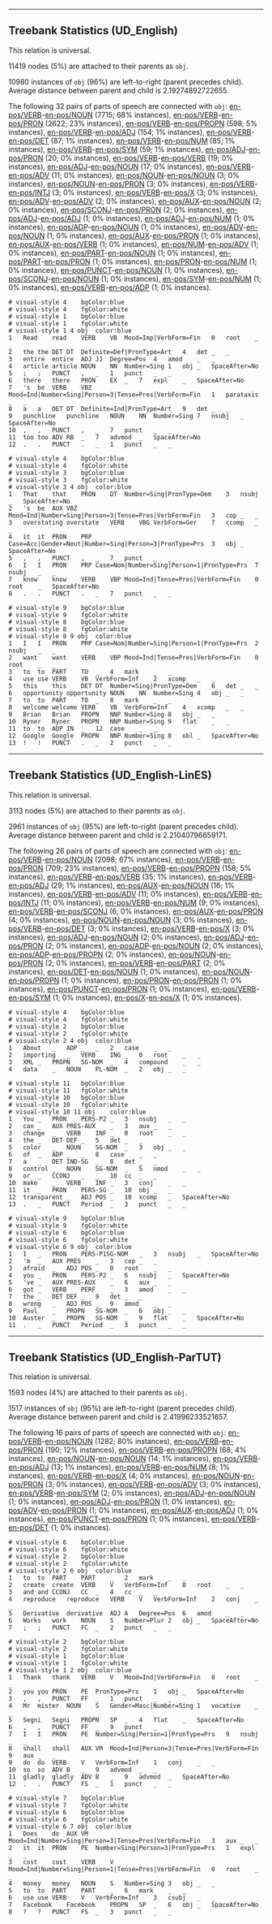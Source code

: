 

--------------------------------------------------------------------------------

## Treebank Statistics (UD_English)

This relation is universal.

11419 nodes (5%) are attached to their parents as `obj`.

10980 instances of `obj` (96%) are left-to-right (parent precedes child).
Average distance between parent and child is 2.19274892722655.

The following 32 pairs of parts of speech are connected with `obj`: [en-pos/VERB]()-[en-pos/NOUN]() (7715; 68% instances), [en-pos/VERB]()-[en-pos/PRON]() (2622; 23% instances), [en-pos/VERB]()-[en-pos/PROPN]() (598; 5% instances), [en-pos/VERB]()-[en-pos/ADJ]() (154; 1% instances), [en-pos/VERB]()-[en-pos/DET]() (87; 1% instances), [en-pos/VERB]()-[en-pos/NUM]() (85; 1% instances), [en-pos/VERB]()-[en-pos/SYM]() (59; 1% instances), [en-pos/ADJ]()-[en-pos/PRON]() (20; 0% instances), [en-pos/VERB]()-[en-pos/VERB]() (19; 0% instances), [en-pos/ADJ]()-[en-pos/NOUN]() (17; 0% instances), [en-pos/VERB]()-[en-pos/ADV]() (11; 0% instances), [en-pos/NOUN]()-[en-pos/NOUN]() (3; 0% instances), [en-pos/NOUN]()-[en-pos/PRON]() (3; 0% instances), [en-pos/VERB]()-[en-pos/INTJ]() (3; 0% instances), [en-pos/VERB]()-[en-pos/X]() (3; 0% instances), [en-pos/ADV]()-[en-pos/ADV]() (2; 0% instances), [en-pos/AUX]()-[en-pos/NOUN]() (2; 0% instances), [en-pos/SCONJ]()-[en-pos/PRON]() (2; 0% instances), [en-pos/ADJ]()-[en-pos/ADJ]() (1; 0% instances), [en-pos/ADJ]()-[en-pos/NUM]() (1; 0% instances), [en-pos/ADP]()-[en-pos/NOUN]() (1; 0% instances), [en-pos/ADV]()-[en-pos/NOUN]() (1; 0% instances), [en-pos/AUX]()-[en-pos/PRON]() (1; 0% instances), [en-pos/AUX]()-[en-pos/VERB]() (1; 0% instances), [en-pos/NUM]()-[en-pos/ADV]() (1; 0% instances), [en-pos/PART]()-[en-pos/NOUN]() (1; 0% instances), [en-pos/PART]()-[en-pos/PRON]() (1; 0% instances), [en-pos/PRON]()-[en-pos/NUM]() (1; 0% instances), [en-pos/PUNCT]()-[en-pos/NOUN]() (1; 0% instances), [en-pos/SCONJ]()-[en-pos/NOUN]() (1; 0% instances), [en-pos/SYM]()-[en-pos/NUM]() (1; 0% instances), [en-pos/VERB]()-[en-pos/ADP]() (1; 0% instances).


~~~ conllu
# visual-style 4	bgColor:blue
# visual-style 4	fgColor:white
# visual-style 1	bgColor:blue
# visual-style 1	fgColor:white
# visual-style 1 4 obj	color:blue
1	Read	read	VERB	VB	Mood=Imp|VerbForm=Fin	0	root	_	_
2	the	the	DET	DT	Definite=Def|PronType=Art	4	det	_	_
3	entire	entire	ADJ	JJ	Degree=Pos	4	amod	_	_
4	article	article	NOUN	NN	Number=Sing	1	obj	_	SpaceAfter=No
5	;	;	PUNCT	,	_	1	punct	_	_
6	there	there	PRON	EX	_	7	expl	_	SpaceAfter=No
7	's	be	VERB	VBZ	Mood=Ind|Number=Sing|Person=3|Tense=Pres|VerbForm=Fin	1	parataxis	_	_
8	a	a	DET	DT	Definite=Ind|PronType=Art	9	det	_	_
9	punchline	punchline	NOUN	NN	Number=Sing	7	nsubj	_	SpaceAfter=No
10	,	,	PUNCT	,	_	7	punct	_	_
11	too	too	ADV	RB	_	7	advmod	_	SpaceAfter=No
12	.	.	PUNCT	.	_	1	punct	_	_

~~~


~~~ conllu
# visual-style 4	bgColor:blue
# visual-style 4	fgColor:white
# visual-style 3	bgColor:blue
# visual-style 3	fgColor:white
# visual-style 3 4 obj	color:blue
1	That	that	PRON	DT	Number=Sing|PronType=Dem	3	nsubj	_	SpaceAfter=No
2	's	be	AUX	VBZ	Mood=Ind|Number=Sing|Person=3|Tense=Pres|VerbForm=Fin	3	cop	_	_
3	overstating	overstate	VERB	VBG	VerbForm=Ger	7	ccomp	_	_
4	it	it	PRON	PRP	Case=Acc|Gender=Neut|Number=Sing|Person=3|PronType=Prs	3	obj	_	SpaceAfter=No
5	,	,	PUNCT	,	_	7	punct	_	_
6	I	I	PRON	PRP	Case=Nom|Number=Sing|Person=1|PronType=Prs	7	nsubj	_	_
7	know	know	VERB	VBP	Mood=Ind|Tense=Pres|VerbForm=Fin	0	root	_	SpaceAfter=No
8	.	.	PUNCT	.	_	7	punct	_	_

~~~


~~~ conllu
# visual-style 9	bgColor:blue
# visual-style 9	fgColor:white
# visual-style 8	bgColor:blue
# visual-style 8	fgColor:white
# visual-style 8 9 obj	color:blue
1	I	I	PRON	PRP	Case=Nom|Number=Sing|Person=1|PronType=Prs	2	nsubj	_	_
2	want	want	VERB	VBP	Mood=Ind|Tense=Pres|VerbForm=Fin	0	root	_	_
3	to	to	PART	TO	_	4	mark	_	_
4	use	use	VERB	VB	VerbForm=Inf	2	xcomp	_	_
5	this	this	DET	DT	Number=Sing|PronType=Dem	6	det	_	_
6	opportunity	opportunity	NOUN	NN	Number=Sing	4	obj	_	_
7	to	to	PART	TO	_	8	mark	_	_
8	welcome	welcome	VERB	VB	VerbForm=Inf	4	xcomp	_	_
9	Brian	Brian	PROPN	NNP	Number=Sing	8	obj	_	_
10	Ryner	Ryner	PROPN	NNP	Number=Sing	9	flat	_	_
11	to	to	ADP	IN	_	12	case	_	_
12	Google	Google	PROPN	NNP	Number=Sing	8	obl	_	SpaceAfter=No
13	!	!	PUNCT	.	_	2	punct	_	_

~~~




--------------------------------------------------------------------------------

## Treebank Statistics (UD_English-LinES)

This relation is universal.

3113 nodes (5%) are attached to their parents as `obj`.

2961 instances of `obj` (95%) are left-to-right (parent precedes child).
Average distance between parent and child is 2.21040796659171.

The following 26 pairs of parts of speech are connected with `obj`: [en-pos/VERB]()-[en-pos/NOUN]() (2098; 67% instances), [en-pos/VERB]()-[en-pos/PRON]() (709; 23% instances), [en-pos/VERB]()-[en-pos/PROPN]() (158; 5% instances), [en-pos/VERB]()-[en-pos/VERB]() (35; 1% instances), [en-pos/VERB]()-[en-pos/ADJ]() (29; 1% instances), [en-pos/AUX]()-[en-pos/NOUN]() (16; 1% instances), [en-pos/VERB]()-[en-pos/ADV]() (11; 0% instances), [en-pos/VERB]()-[en-pos/INTJ]() (11; 0% instances), [en-pos/VERB]()-[en-pos/NUM]() (9; 0% instances), [en-pos/VERB]()-[en-pos/SCONJ]() (6; 0% instances), [en-pos/AUX]()-[en-pos/PRON]() (4; 0% instances), [en-pos/NOUN]()-[en-pos/NOUN]() (3; 0% instances), [en-pos/VERB]()-[en-pos/DET]() (3; 0% instances), [en-pos/VERB]()-[en-pos/X]() (3; 0% instances), [en-pos/ADJ]()-[en-pos/NOUN]() (2; 0% instances), [en-pos/ADJ]()-[en-pos/PRON]() (2; 0% instances), [en-pos/ADP]()-[en-pos/NOUN]() (2; 0% instances), [en-pos/ADP]()-[en-pos/PROPN]() (2; 0% instances), [en-pos/NOUN]()-[en-pos/PRON]() (2; 0% instances), [en-pos/VERB]()-[en-pos/PART]() (2; 0% instances), [en-pos/DET]()-[en-pos/NOUN]() (1; 0% instances), [en-pos/NOUN]()-[en-pos/PROPN]() (1; 0% instances), [en-pos/PRON]()-[en-pos/PRON]() (1; 0% instances), [en-pos/PUNCT]()-[en-pos/PRON]() (1; 0% instances), [en-pos/VERB]()-[en-pos/SYM]() (1; 0% instances), [en-pos/X]()-[en-pos/X]() (1; 0% instances).


~~~ conllu
# visual-style 4	bgColor:blue
# visual-style 4	fgColor:white
# visual-style 2	bgColor:blue
# visual-style 2	fgColor:white
# visual-style 2 4 obj	color:blue
1	About	_	ADP	_	_	2	case	_	_
2	importing	_	VERB	ING	_	0	root	_	_
3	XML	_	PROPN	SG-NOM	_	4	compound	_	_
4	data	_	NOUN	PL-NOM	_	2	obj	_	_

~~~


~~~ conllu
# visual-style 11	bgColor:blue
# visual-style 11	fgColor:white
# visual-style 10	bgColor:blue
# visual-style 10	fgColor:white
# visual-style 10 11 obj	color:blue
1	You	_	PRON	PERS-P2	_	3	nsubj	_	_
2	can	_	AUX	PRES-AUX	_	3	aux	_	_
3	change	_	VERB	INF	_	0	root	_	_
4	the	_	DET	DEF	_	5	det	_	_
5	color	_	NOUN	SG-NOM	_	3	obj	_	_
6	of	_	ADP	_	_	8	case	_	_
7	a	_	DET	IND-SG	_	8	det	_	_
8	control	_	NOUN	SG-NOM	_	5	nmod	_	_
9	or	_	CCONJ	_	_	10	cc	_	_
10	make	_	VERB	INF	_	3	conj	_	_
11	it	_	PRON	PERS-SG	_	10	obj	_	_
12	transparent	_	ADJ	POS	_	10	xcomp	_	SpaceAfter=No
13	.	_	PUNCT	Period	_	3	punct	_	_

~~~


~~~ conllu
# visual-style 9	bgColor:blue
# visual-style 9	fgColor:white
# visual-style 6	bgColor:blue
# visual-style 6	fgColor:white
# visual-style 6 9 obj	color:blue
1	I	_	PRON	PERS-P1SG-NOM	_	3	nsubj	_	SpaceAfter=No
2	'm	_	AUX	PRES	_	3	cop	_	_
3	afraid	_	ADJ	POS	_	0	root	_	_
4	you	_	PRON	PERS-P2	_	6	nsubj	_	SpaceAfter=No
5	've	_	AUX	PRES-AUX	_	6	aux	_	_
6	got	_	VERB	PERF	_	3	amod	_	_
7	the	_	DET	DEF	_	9	det	_	_
8	wrong	_	ADJ	POS	_	9	amod	_	_
9	Paul	_	PROPN	SG-NOM	_	6	obj	_	_
10	Auster	_	PROPN	SG-NOM	_	9	flat	_	SpaceAfter=No
11	.	_	PUNCT	Period	_	3	punct	_	_

~~~




--------------------------------------------------------------------------------

## Treebank Statistics (UD_English-ParTUT)

This relation is universal.

1593 nodes (4%) are attached to their parents as `obj`.

1517 instances of `obj` (95%) are left-to-right (parent precedes child).
Average distance between parent and child is 2.41996233521657.

The following 16 pairs of parts of speech are connected with `obj`: [en-pos/VERB]()-[en-pos/NOUN]() (1282; 80% instances), [en-pos/VERB]()-[en-pos/PRON]() (190; 12% instances), [en-pos/VERB]()-[en-pos/PROPN]() (68; 4% instances), [en-pos/NOUN]()-[en-pos/NOUN]() (14; 1% instances), [en-pos/VERB]()-[en-pos/ADJ]() (13; 1% instances), [en-pos/VERB]()-[en-pos/NUM]() (8; 1% instances), [en-pos/VERB]()-[en-pos/X]() (4; 0% instances), [en-pos/NOUN]()-[en-pos/PRON]() (3; 0% instances), [en-pos/VERB]()-[en-pos/ADV]() (3; 0% instances), [en-pos/VERB]()-[en-pos/SYM]() (2; 0% instances), [en-pos/ADJ]()-[en-pos/NOUN]() (1; 0% instances), [en-pos/ADJ]()-[en-pos/PRON]() (1; 0% instances), [en-pos/ADV]()-[en-pos/PRON]() (1; 0% instances), [en-pos/AUX]()-[en-pos/ADJ]() (1; 0% instances), [en-pos/PUNCT]()-[en-pos/PRON]() (1; 0% instances), [en-pos/VERB]()-[en-pos/DET]() (1; 0% instances).


~~~ conllu
# visual-style 6	bgColor:blue
# visual-style 6	fgColor:white
# visual-style 2	bgColor:blue
# visual-style 2	fgColor:white
# visual-style 2 6 obj	color:blue
1	to	to	PART	PART	_	2	mark	_	_
2	create	create	VERB	V	VerbForm=Inf	0	root	_	_
3	and	and	CCONJ	CC	_	4	cc	_	_
4	reproduce	reproduce	VERB	V	VerbForm=Inf	2	conj	_	_
5	Derivative	derivative	ADJ	A	Degree=Pos	6	amod	_	_
6	Works	work	NOUN	S	Number=Plur	2	obj	_	SpaceAfter=No
7	;	;	PUNCT	FC	_	2	punct	_	_

~~~


~~~ conllu
# visual-style 2	bgColor:blue
# visual-style 2	fgColor:white
# visual-style 1	bgColor:blue
# visual-style 1	fgColor:white
# visual-style 1 2 obj	color:blue
1	Thank	thank	VERB	V	Mood=Ind|VerbForm=Fin	0	root	_	_
2	you	you	PRON	PE	PronType=Prs	1	obj	_	SpaceAfter=No
3	,	,	PUNCT	FF	_	1	punct	_	_
4	Mr	mister	NOUN	S	Gender=Masc|Number=Sing	1	vocative	_	_
5	Segni	Segni	PROPN	SP	_	4	flat	_	SpaceAfter=No
6	,	,	PUNCT	FF	_	9	punct	_	_
7	I	I	PRON	PE	Number=Sing|Person=1|PronType=Prs	9	nsubj	_	_
8	shall	shall	AUX	VM	Mood=Ind|Person=3|Tense=Pres|VerbForm=Fin	9	aux	_	_
9	do	do	VERB	V	VerbForm=Inf	1	conj	_	_
10	so	so	ADV	B	_	9	advmod	_	_
11	gladly	gladly	ADV	B	_	9	advmod	_	SpaceAfter=No
12	.	.	PUNCT	FS	_	1	punct	_	_

~~~


~~~ conllu
# visual-style 7	bgColor:blue
# visual-style 7	fgColor:white
# visual-style 6	bgColor:blue
# visual-style 6	fgColor:white
# visual-style 6 7 obj	color:blue
1	Does	do	AUX	VM	Mood=Ind|Number=Sing|Person=3|Tense=Pres|VerbForm=Fin	3	aux	_	_
2	it	it	PRON	PE	Number=Sing|Person=3|PronType=Prs	1	expl	_	_
3	cost	cost	VERB	V	Mood=Ind|Number=Sing|Person=1|Tense=Pres|VerbForm=Fin	0	root	_	_
4	money	money	NOUN	S	Number=Sing	3	obj	_	_
5	to	to	PART	PART	_	6	mark	_	_
6	use	use	VERB	V	VerbForm=Inf	3	csubj	_	_
7	Facebook	Facebook	PROPN	SP	_	6	obj	_	SpaceAfter=No
8	?	?	PUNCT	FS	_	3	punct	_	_

~~~


